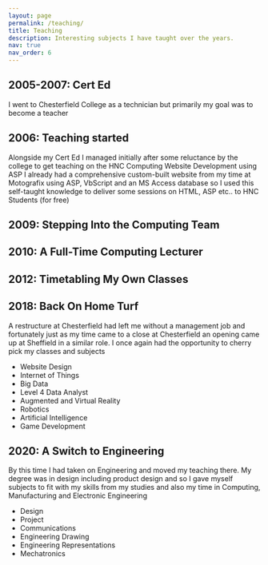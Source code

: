 ```yaml
---
layout: page
permalink: /teaching/
title: Teaching
description: Interesting subjects I have taught over the years.
nav: true
nav_order: 6
---
```


<h2>2005-2007: Cert Ed</h2>
I went to Chesterfield College as a technician but primarily my goal was to become a teacher
<H2>2006: Teaching started</h2>
Alongside my Cert Ed I managed initially after some reluctance by the college to get teaching on the HNC Computing
Website Development using ASP
I already had a comprehensive custom-built website from my time at Motografix using ASP, VbScript and an MS Access database so I used this self-taught knowledge to deliver some sessions on HTML, ASP etc.. to HNC Students (for free)
<h2>2009: Stepping Into the Computing Team</h2>
<h2>2010: A Full-Time Computing Lecturer</h2>
<h2>2012: Timetabling My Own Classes</h2>
<h2>2018: Back On Home Turf</h2>
A restructure at Chesterfield had left me without a management job and fortunately just as my time came to a close at Chesterfield an opening came up at Sheffield in a similar role. I once again had the opportunity to cherry pick my classes and subjects
<ul>
    <li>Website Design</li>
    <li>Internet of Things</li>
    <li>Big Data</li>
    <li>Level 4 Data Analyst</li>
    <li>Augmented and Virtual Reality</li>
    <li>Robotics</li>
    <li>Artificial Intelligence</li>
    <li>Game Development</li>
</ul>
<h2>2020: A Switch to Engineering</h2>
By this time I had taken on Engineering and moved my teaching there. My degree was in design including product design and so I gave myself subjects to fit with my skills from my studies and also my time in Computing, Manufacturing and Electronic Engineering
<ul>
    <li>Design</li>
    <li>Project</li>
    <li>Communications</li>
    <li>Engineering Drawing</li>
    <li>Engineering Representations</li>
    <li>Mechatronics</li>
</ul>